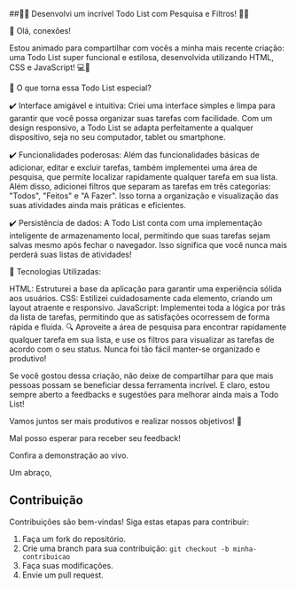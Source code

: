 

##🚀📝 Desenvolvi um incrível Todo List com Pesquisa e Filtros! 📝🚀

👋 Olá, conexões!

Estou animado para compartilhar com vocês a minha mais recente criação: uma Todo List super funcional e estilosa, desenvolvida utilizando HTML, CSS e JavaScript! 💻🎨

📌 O que torna essa Todo List especial?

✔️ Interface amigável e intuitiva: Criei uma interface simples e limpa para garantir que você possa organizar suas tarefas com facilidade. Com um design responsivo, a Todo List se adapta perfeitamente a qualquer dispositivo, seja no seu computador, tablet ou smartphone.

✔️ Funcionalidades poderosas: Além das funcionalidades básicas de adicionar, editar e excluir tarefas, também implementei uma área de pesquisa, que permite localizar rapidamente qualquer tarefa em sua lista. Além disso, adicionei filtros que separam as tarefas em três categorias: "Todos", "Feitos" e "A Fazer". Isso torna a organização e visualização das suas atividades ainda mais práticas e eficientes.

✔️ Persistência de dados: A Todo List conta com uma implementação inteligente de armazenamento local, permitindo que suas tarefas sejam salvas mesmo após fechar o navegador. Isso significa que você nunca mais perderá suas listas de atividades!

🚀 Tecnologias Utilizadas:

HTML: Estruturei a base da aplicação para garantir uma experiência sólida aos usuários.
CSS: Estilizei cuidadosamente cada elemento, criando um layout atraente e responsivo.
JavaScript: Implementei toda a lógica por trás da lista de tarefas, permitindo que as satisfações ocorressem de forma rápida e fluida.
🔍 Aproveite a área de pesquisa para encontrar rapidamente qualquer tarefa em sua lista, e use os filtros para visualizar as tarefas de acordo com o seu status. Nunca foi tão fácil manter-se organizado e produtivo!

Se você gostou dessa criação, não deixe de compartilhar para que mais pessoas possam se beneficiar dessa ferramenta incrível. E claro, estou sempre aberto a feedbacks e sugestões para melhorar ainda mais a Todo List!

Vamos juntos ser mais produtivos e realizar nossos objetivos! 💪

Mal posso esperar para receber seu feedback!


Confira a demonstração ao vivo. 


Um abraço,

## Contribuição

Contribuições são bem-vindas! Siga estas etapas para contribuir:

1. Faça um fork do repositório.
2. Crie uma branch para sua contribuição: `git checkout -b minha-contribuicao`
3. Faça suas modificações.
4. Envie um pull request.

